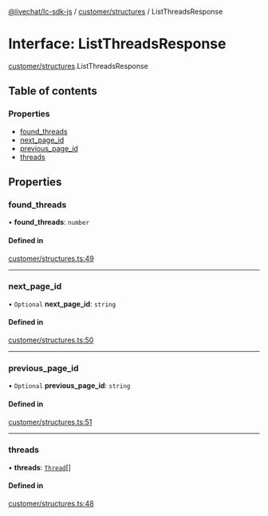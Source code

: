 [@livechat/lc-sdk-js](../README.md) / [customer/structures](../modules/customer_structures.md) / ListThreadsResponse

# Interface: ListThreadsResponse

[customer/structures](../modules/customer_structures.md).ListThreadsResponse

## Table of contents

### Properties

- [found\_threads](customer_structures.ListThreadsResponse.md#found_threads)
- [next\_page\_id](customer_structures.ListThreadsResponse.md#next_page_id)
- [previous\_page\_id](customer_structures.ListThreadsResponse.md#previous_page_id)
- [threads](customer_structures.ListThreadsResponse.md#threads)

## Properties

### found\_threads

• **found\_threads**: `number`

#### Defined in

[customer/structures.ts:49](https://github.com/livechat/lc-sdk-js/blob/11cc290/src/customer/structures.ts#L49)

___

### next\_page\_id

• `Optional` **next\_page\_id**: `string`

#### Defined in

[customer/structures.ts:50](https://github.com/livechat/lc-sdk-js/blob/11cc290/src/customer/structures.ts#L50)

___

### previous\_page\_id

• `Optional` **previous\_page\_id**: `string`

#### Defined in

[customer/structures.ts:51](https://github.com/livechat/lc-sdk-js/blob/11cc290/src/customer/structures.ts#L51)

___

### threads

• **threads**: [`Thread`](objects.Thread.md)[]

#### Defined in

[customer/structures.ts:48](https://github.com/livechat/lc-sdk-js/blob/11cc290/src/customer/structures.ts#L48)
